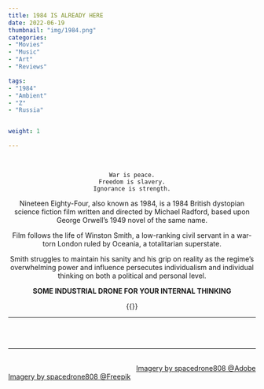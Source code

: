 ```yaml
---
title: 1984 IS ALREADY HERE
date: 2022-06-19
thumbnail: "img/1984.png"
categories:	
- "Movies"
- "Music"
- "Art"
- "Reviews"

tags:
- "1984"
- "Ambient"
- "Z"
- "Russia"


weight: 1

---
```


<br>

<div align="center">

```
War is peace.
Freedom is slavery.
Ignorance is strength.
```

Nineteen Eighty-Four, also known as 1984, is a 1984 British dystopian science fiction film written and directed by Michael Radford, based upon George Orwell’s 1949 novel of the same name.

Film follows the life of Winston Smith, a low-ranking civil servant in a war-torn London ruled by Oceania, a totalitarian superstate.

Smith struggles to maintain his sanity and his grip on reality as the regime’s overwhelming power and influence persecutes individualism and individual thinking on both a political and personal level.

**SOME INDUSTRIAL DRONE FOR YOUR INTERNAL THINKING** 

{{<youtube b5WdtjCuqAc>}}
<hr>
<br>

</div>
                         
<br>

<hr>

<div class="demo_line_two_stock_links">

<p style="text-align:right; margin-bottom: 0;">
<br>
<a href="https://stock.adobe.com/contributor/204789995/spacedrone808" target="_blank">Imagery by spacedrone808 @Adobe </a></p>
<a href="https://www.freepik.com/author/spacedrone808" target="_blank">Imagery by spacedrone808 @Freepik </a></p>

</div>